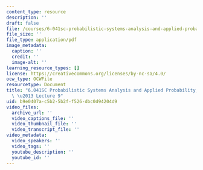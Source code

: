 ```yaml
---
content_type: resource
description: ''
draft: false
file: /courses/6-041sc-probabilistic-systems-analysis-and-applied-probability-fall-2013/b9e0407ac5b25b2ff526dbc0d94204d9_MIT6_041SCF13_lec09_300k.pdf
file_size: ''
file_type: application/pdf
image_metadata:
  caption: ''
  credit: ''
  image-alt: ''
learning_resource_types: []
license: https://creativecommons.org/licenses/by-nc-sa/4.0/
ocw_type: OCWFile
resourcetype: Document
title: "6.041SC Probabilistic Systems Analysis and Applied Probability, Fall 2013Transcript\
  \ \u2013 Lecture 9"
uid: b9e0407a-c5b2-5b2f-f526-dbc0d94204d9
video_files:
  archive_url: ''
  video_captions_file: ''
  video_thumbnail_file: ''
  video_transcript_file: ''
video_metadata:
  video_speakers: ''
  video_tags: ''
  youtube_description: ''
  youtube_id: ''
---
```

